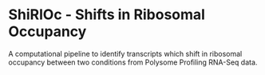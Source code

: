# ShiRlOc - Shifts in Ribosomal Occupancy
A computational pipeline to identify transcripts which shift in ribosomal occupancy between two conditions from Polysome Profiling 
RNA-Seq data.
